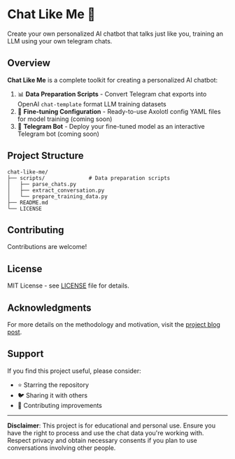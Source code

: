 # Chat Like Me 💬

Create your own personalized AI chatbot that talks just like you, training an LLM using your own telegram chats.

## Overview

**Chat Like Me** is a complete toolkit for creating a personalized AI chatbot:

1. 📊 **Data Preparation Scripts** - Convert Telegram chat exports into OpenAI `chat-template` format LLM training datasets
2. 🎯 **Fine-tuning Configuration** - Ready-to-use Axolotl config YAML files for model training (coming soon)
3. 🤖 **Telegram Bot** - Deploy your fine-tuned model as an interactive Telegram bot (coming soon)



## Project Structure

```
chat-like-me/
├── scripts/              # Data preparation scripts
│   ├── parse_chats.py
│   ├── extract_conversation.py
│   └── prepare_training_data.py
├── README.md
└── LICENSE
```

## Contributing

Contributions are welcome! 


## License

MIT License - see [LICENSE](LICENSE) file for details.

## Acknowledgments


For more details on the methodology and motivation, visit the [project blog post](https://bigghis.github.io/posts/2025-16-10-25-LLM-CHAT-LIKE-ME).

## Support

If you find this project useful, please consider:
- ⭐ Starring the repository
- 🐦 Sharing it with others
- 🤝 Contributing improvements

---

**Disclaimer**: This project is for educational and personal use. Ensure you have the right to process and use the chat data you're working with. Respect privacy and obtain necessary consents if you plan to use conversations involving other people.

